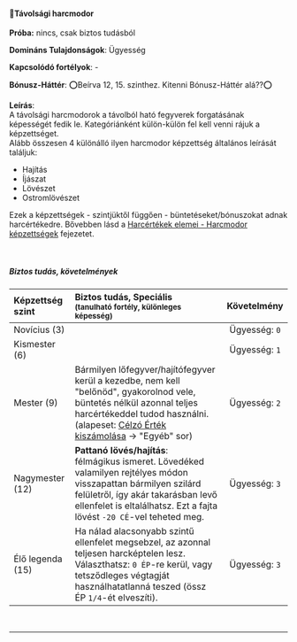 #### 🔴Távolsági harcmodor

**Próba:** nincs, csak biztos tudásból

**Domináns Tulajdonságok**: Ügyesség

**Kapcsolódó fortélyok**: -

**Bónusz-Háttér**: ⭕Beírva 12, 15. szinthez. Kitenni Bónusz-Háttér alá??⭕

**Leírás**:\
A távolsági harcmodorok a távolból ható fegyverek forgatásának képességét fedik le. Kategóriánként külön-külön fel kell venni rájuk a képzettséget.\
Alább összesen 4 különálló ilyen harcmodor képzettség általános leírását találjuk:
- Hajítás
- Íjászat
- Lövészet
- Ostromlövészet

Ezek a képzettségek - szintjüktől függően - büntetéseket/bónuszokat adnak harcértékedre. Bővebben lásd a [Harcértékek elemei - Harcmodor képzettségek](../060_02_harcertekek_elemei.md#harcmodor-k%C3%A9pzetts%C3%A9gek) fejezetet.

<br />

##### Biztos tudás, követelmények

| Képzettség szint | Biztos tudás, Speciális <br /><sub>(tanulható fortély, különleges  képesség)</sub>                                                                                                                                                                                                             |  Követelmény  |
|:---------------- |:---------------------------------------------------------------------------------------------------------------------------------------------------------------------------------------------------------------------------------------------------------------------------------------------- |:-------------:|
| Novícius (3)     |                                                                                                                                                                                                                                                                                                | Ügyesség: `0` |
| Kismester (6)    |                                                                                                                                                                                                                                                                                                | Ügyesség: `1` |
| Mester (9)       | Bármilyen lőfegyver/hajítófegyver kerül a kezedbe, nem kell "belőnöd", gyakorolnod vele, büntetés nélkül azonnal teljes harcértékeddel tudod használni.<br>(alapeset: [Célzó Érték kiszámolása](../070_tavolsagi_harc.md#c%C3%A9lz%C3%B3-%C3%A9rt%C3%A9k-kisz%C3%A1mol%C3%A1sa) → "Egyéb" sor) | Ügyesség: `2` |
| Nagymester (12)  | **Pattanó lövés/hajítás**:<br>félmágikus ismeret. Lövedéked valamilyen rejtélyes módon visszapattan bármilyen szilárd felületről, így akár takarásban levő ellenfelet is eltalálhatsz. Ezt a fajta lövést `-20 CÉ`-vel teheted meg.                                                            | Ügyesség: `3` |
| Élő legenda (15) | Ha nálad alacsonyabb szintű ellenfelet megsebzel, az azonnal teljesen harcképtelen lesz.<br />Választhatsz: `0 ÉP`-re kerül, vagy tetsződleges végtagját használhatatlanná teszed (össz ÉP `1/4`-ét elveszíti).                                                                                | Ügyesség: `3` |

<br />

---
